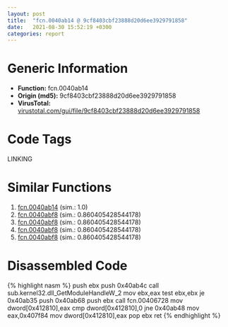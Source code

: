 ```yaml
---
layout: post
title:  "fcn.0040ab14 @ 9cf8403cbf23888d20d6ee3929791858"
date:   2021-08-30 15:52:19 +0300
categories: report
---
```


# Generic Information
- **Function:** fcn.0040ab14
- **Origin (md5):** 9cf8403cbf23888d20d6ee3929791858
- **VirusTotal:** [virustotal.com/gui/file/9cf8403cbf23888d20d6ee3929791858][virustotal_ref]

# Code Tags
<span class="tag" id="LINKING">LINKING</span>


# Similar Functions

1. [fcn.0040ab14][similar_1_ref] (sim.: 1.0)
2. [fcn.0040abf8][similar_2_ref] (sim.: 0.860405428544178)
3. [fcn.0040abf8][similar_3_ref] (sim.: 0.860405428544178)
4. [fcn.0040abf8][similar_4_ref] (sim.: 0.860405428544178)
5. [fcn.0040abf8][similar_5_ref] (sim.: 0.860405428544178)


# Disassembled Code

{% highlight nasm %}
push ebx
push 0x40ab4c
call sub.kernel32.dll_GetModuleHandleW_2
mov ebx,eax
test ebx,ebx
je 0x40ab35
push 0x40ab68
push ebx
call fcn.00406728
mov dword[0x412810],eax
cmp dword[0x412810],0
jne 0x40ab48
mov eax,0x407f84
mov dword[0x412810],eax
pop ebx
ret 
{% endhighlight %}


[similar_1_ref]: /report/fcn.0040ab14@f79e0131d9be8aa2ee0d6ec62854ce89
[similar_2_ref]: /report/fcn.0040abf8@c4f32fc9d3680d79e17e52694f7c500f
[similar_3_ref]: /report/fcn.0040abf8@6e87b7ccbd19229e0b0b6b0b21948a18
[similar_4_ref]: /report/fcn.0040abf8@5d991d1a7a9b58aecd5ee95b2d0d7bd9
[similar_5_ref]: /report/fcn.0040abf8@0ad8edd40a874a1aec993fe82d20aeec
[virustotal_ref]: https://www.virustotal.com/gui/file/9cf8403cbf23888d20d6ee3929791858